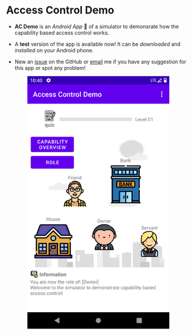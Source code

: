 # Access Control Demo

- __AC Demo__ is an _Android App_ :iphone: of a simulator to demonsrate how the capability based access control works.

- A __test__ version of the app is available now! It can be _downloaded_ and _installed_ on your Android phone.

- New an [issue](https://github.com/YechengChu/ACDemo/issues/new) on the GitHub or [email](mailto:yecheng.chu@student.manchester.ac.uk) me if you have any suggestion for this app or spot any problem!

<div align=center><img src="images/main_page.png" width="388" height="689"/></div>
